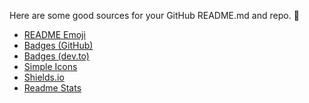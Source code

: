 Here are some good sources for your GitHub README.md and repo. :hugs:

- <a target=blank href="https://github.com/ikatyang/emoji-cheat-sheet/blob/master/README.md">README Emoji</a>
- <a href="https://github.com/alexandresanlim/Badges4-README.md-Profile">Badges (GitHub)</a>
- <a href="https://dev.to/envoy_/150-badges-for-github-pnk">Badges (dev.to)</a>
- <a href="https://simpleicons.org/">Simple Icons</a>
- <a href="https://shields.io/category/build">Shields.io</a>
- <a href="https://github.com/anuraghazra/github-readme-stats">Readme Stats</a>
